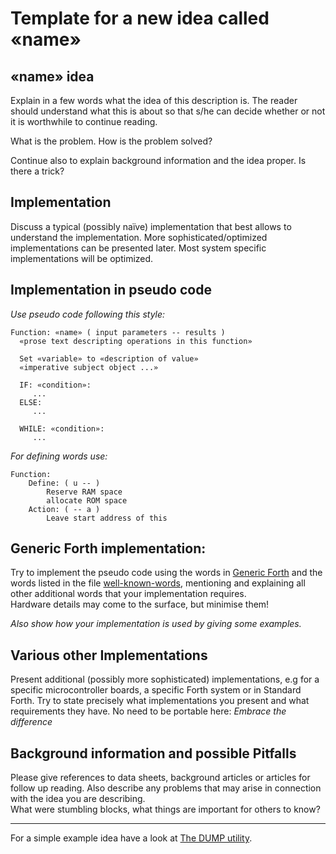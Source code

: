 # Template for a new idea called «name»

## «name» idea

Explain in a few words what the idea of this description is.
The reader should understand what this is about so that s/he can decide whether or not it is worthwhile to continue reading.

What is the problem. How is the problem solved?

Continue also to explain background information and the idea proper. Is there a trick? 

## Implementation

Discuss a typical (possibly naïve) implementation that best allows to understand the implementation. 
More sophisticated/optimized implementations can be presented later. Most system specific implementations will be optimized.

## Implementation in pseudo code

*Use pseudo code following this style:*
```
Function: «name» ( input parameters -- results )
  «prose text descripting operations in this function»
 
  Set «variable» to «description of value»
  «imperative subject object ...»
  
  IF: «condition»:
     ...
  ELSE:
     ...
  
  WHILE: «condition»:
     ...
```
*For defining words use:*
```
Function:  
	Define: ( u -- )
		Reserve RAM space 
		allocate ROM space 
	Action: ( -- a )
		Leave start address of this 
```

## Generic Forth implementation:

Try to implement the pseudo code using the words in [Generic Forth](https://github.com/project-forth-works/project-forth-works.github.io/blob/main/minimalforth.md) and the words listed in the file [well-known-words](https://github.com/project-forth-works/project-forth-works.github.io/blob/main/well-known-words.txt), 
mentioning and explaining all other additional words that your implementation requires.  
Hardware details may come to the surface, but minimise them!

*Also show how your implementation is used by giving some examples.*


## Various other Implementations

Present additional (possibly more sophisticated) implementations, e.g for a specific microcontroller boards, a specific Forth system or in Standard Forth.
Try to state precisely what implementations you present and what requirements they have. No need to be portable here: *Embrace the difference*

## Background information and possible Pitfalls

Please give references to data sheets, background articles or articles for follow up reading.
Also describe any problems that may arise in connection with the idea you are describing.  
What were stumbling blocks, what things are important for others to know?

--- 

For a simple example idea have a look at [The DUMP utility](https://github.com/project-forth-works/project-forth-works/tree/main/System-Software/dump).
